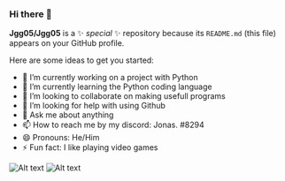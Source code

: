 ### Hi there 👋


**Jgg05/Jgg05** is a ✨ _special_ ✨ repository because its `README.md` (this file) appears on your GitHub profile.

Here are some ideas to get you started:

- 🔭 I’m currently working on a project with Python
- 🌱 I’m currently learning the Python coding language
- 👯 I’m looking to collaborate on making usefull programs
- 🤔 I’m looking for help with using Github
- 💬 Ask me about anything
- 📫 How to reach me by my discord: Jonas. #8294
- 😄 Pronouns: He/Him
- ⚡ Fun fact: I like playing video games

![Alt text](https://media.giphy.com/media/v1.Y2lkPTc5MGI3NjExNjA1NWVkYzEzOTJhYzQ3NTFkMDEyMDMzYTllYjg0MWExNDQ5Mjc3ZCZjdD1n/MDJ9IbxxvDUQM/giphy.gif) ![Alt text](https://media.tenor.com/BnVhw9rLp3cAAAAd/wildcard-fortnite.gif) 
